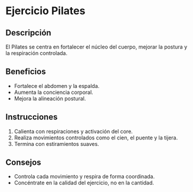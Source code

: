 # Ejercicio Pilates

## Descripción
El Pilates se centra en fortalecer el núcleo del cuerpo, mejorar la postura y la respiración controlada.

## Beneficios
- Fortalece el abdomen y la espalda.
- Aumenta la conciencia corporal.
- Mejora la alineación postural.

## Instrucciones
1. Calienta con respiraciones y activación del core.
2. Realiza movimientos controlados como el cien, el puente y la tijera.
3. Termina con estiramientos suaves.

## Consejos
- Controla cada movimiento y respira de forma coordinada.
- Concéntrate en la calidad del ejercicio, no en la cantidad.